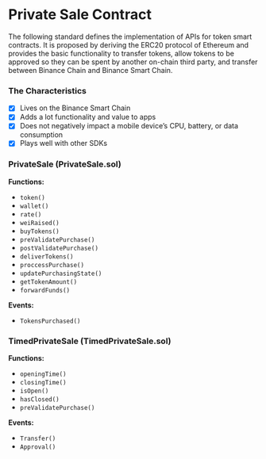 # Private Sale Contract

The following standard defines the implementation of APIs for token smart contracts. It is proposed by deriving the ERC20 protocol of Ethereum and provides the basic functionality to transfer tokens, allow tokens to be approved so they can be spent by another on-chain third party, and transfer between Binance Chain and Binance Smart Chain.

### The Characteristics

* [x] Lives on the Binance Smart Chain
* [x] Adds a lot functionality and value to apps
* [x] Does not negatively impact a mobile device’s CPU, battery, or data consumption
* [x] Plays well with other SDKs

### PrivateSale (PrivateSale.sol)

**Functions:**

* `token()`
* `wallet()`
* `rate()`
* `weiRaised()`
* `buyTokens()`
* `preValidatePurchase()`
* `postValidatePurchase()`
* `deliverTokens()`
* `proccessPurchase()`
* `updatePurchasingState()`
* `getTokenAmount()`
* `forwardFunds()`

**Events:**

* `TokensPurchased()`

### TimedPrivateSale (TimedPrivateSale.sol)

**Functions:**

* `openingTime()`
* `closingTime()`
* `isOpen()`
* `hasClosed()`
* `preValidatePurchase()`

**Events:**

* `Transfer()`
* `Approval()`
